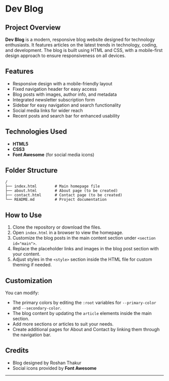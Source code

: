 # Dev Blog

## Project Overview
**Dev Blog** is a modern, responsive blog website designed for technology enthusiasts. It features articles on the latest trends in technology, coding, and development. The blog is built using HTML and CSS, with a mobile-first design approach to ensure responsiveness on all devices.

## Features
- Responsive design with a mobile-friendly layout
- Fixed navigation header for easy access
- Blog posts with images, author info, and metadata
- Integrated newsletter subscription form
- Sidebar for easy navigation and search functionality
- Social media links for wider reach
- Recent posts and search bar for enhanced usability

## Technologies Used
- **HTML5**
- **CSS3**
- **Font Awesome** (for social media icons)

## Folder Structure
```
/
├── index.html        # Main homepage file
├── about.html        # About page (to be created)
├── contact.html      # Contact page (to be created)
└── README.md         # Project documentation
```

## How to Use
1. Clone the repository or download the files.
2. Open `index.html` in a browser to view the homepage.
3. Customize the blog posts in the main content section under `<section id="main">`.
4. Replace the placeholder links and images in the blog post section with your content.
5. Adjust styles in the `<style>` section inside the HTML file for custom theming if needed.

## Customization
You can modify:
- The primary colors by editing the `:root` variables for `--primary-color` and `--secondary-color`.
- The blog content by updating the `article` elements inside the main section.
- Add more sections or articles to suit your needs.
- Create additional pages for About and Contact by linking them through the navigation bar.

## Credits
- Blog designed by Roshan Thakur
- Social icons provided by **Font Awesome**

---
